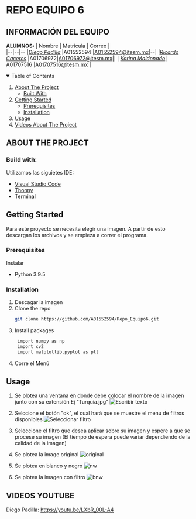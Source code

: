 
# REPO EQUIPO 6
## INFORMACIÓN DEL EQUIPO
**ALUMNOS:**
| Nombre  | Matricula  | Correo |  
|--|--|-- 
|*[Diego Padilla](https://github.com/A01552594)* |A01552594 |A01552594@itesm.mx|--|
|*[Ricardo Caceres](https://github.com/Caceres-A01706972)* |A01706972|A01706972@itesm.mx||
|  [*Karina Maldonado*](https://github.com/thephoeniix)| A01707516 |A01707516@itesm.mx |


<!-- TABLE OF CONTENTS -->
<details open="open">
  <summary>Table of Contents</summary>
  <ol>
    <li>
      <a href="#about-the-project">About The Project</a>
      <ul>
        <li><a href="#built-with">Built With</a></li>
      </ul>
    </li>
    <li>
      <a href="#getting-started">Getting Started</a>
      <ul>
        <li><a href="#prerequisites">Prerequisites</a></li>
        <li><a href="#installation">Installation</a></li>
      </ul>
    <li><a href="#usage">Usage</a></li>
    <li>
      <a href="#videos-youtube">Videos About The Project</a>
      <ul>
    
  </ol>
</details>

<!-- ABOUT THE PROJECT -->
## ABOUT THE PROJECT
### Build with:
Utilizamos las siguietes IDE:

* [Visual Studio Code](https://code.visualstudio.com/)
* [Thonny ](https://thonny.org/)
* Terminal

<!-- GETTING STARTED -->
## Getting Started

Para este proyecto se necesita elegir una imagen. A partir de esto descargan los archivos y se empieza a correr el programa.

### Prerequisites

Instalar 
* Python 3.9.5 

### Installation

1. Descagar la imagen
2. Clone the repo
   ```sh
   git clone https://github.com/A01552594/Repo_Equipo6.git
   ```
3. Install packages
   ```sh
    import numpy as np
    import cv2
    import matplotlib.pyplot as plt
   ```
4. Corre el Menú 



<!-- USAGE EXAMPLES -->
## Usage
 1.  Se plotea una ventana en donde debe colocar el nombre de la imagen junto con su extensión Ej "Turquia.jpg"
 ![Escribir texto](https://user-images.githubusercontent.com/69566238/117466269-2339d280-af18-11eb-8dbc-ef63ff9d9155.png)

 2.  Selccione el botón "ok", el cual hará que se muestre el menu de filtros disponibles
 ![Seleccionar filtro](https://user-images.githubusercontent.com/69566238/117466439-52e8da80-af18-11eb-8e43-8acdf1491eb0.png)

 3.  Seleccione el filtro que desea aplicar sobre su imagen y espere a que se procese su imagen (El tiempo de espera puede variar dependiendo de la calidad de la imagen)
 
 1.  Se plotea la image original
![original](https://user-images.githubusercontent.com/73914621/117377950-0c549b00-ae9a-11eb-8096-e085418fc2be.png)

 2. Se plotea en blanco y negro
![nw](https://user-images.githubusercontent.com/73914621/117377943-08c11400-ae9a-11eb-9396-298ea4a0b375.png)

 3. Se plotea la imagen con filtro
![bnw](https://user-images.githubusercontent.com/73914621/117377924-0363c980-ae9a-11eb-93b7-18365e88d0e7.png)

<!-- VIDEOS YOUTUBE -->
## VIDEOS YOUTUBE
Diego Padilla: https://youtu.be/LXbR_00L-A4 
